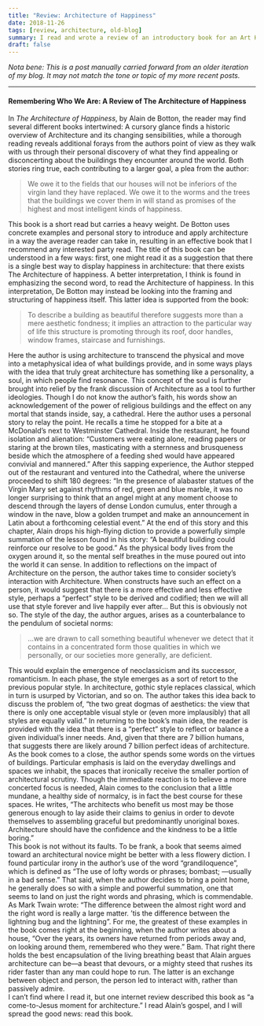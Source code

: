 ```yaml
---
title: "Review: Architecture of Happiness"
date: 2018-11-26
tags: [review, architecture, old-blog]
summary: I read and wrote a review of an introductory book for an Art History class, titled The Architecture of Happiness. I decided to share my review, similar to my earlier review about 1 year previous. The full text (slightly edited for blog format) is here for your consideration and enjoyment. 
draft: false
---
```


*Nota bene: This is a post manually carried forward from an older iteration of my blog. It may not match the tone or
topic of my more recent posts.*

---

#### Remembering Who We Are: A Review of The Architecture of Happiness

In _The Architecture of Happiness_, by Alain de Botton, the reader may find several different books intertwined: A cursory glance finds a historic overview of Architecture and its changing sensibilities, while a thorough reading reveals additional forays from the authors point of view as they walk with us through their personal discovery of what they find appealing or disconcerting about the buildings they encounter around the world. Both stories ring true, each contributing to a larger goal, a plea from the author:  

> We owe it to the fields that our houses will not be inferiors of the virgin land they have replaced. We owe it to the worms and the trees that the buildings we cover them in will stand as promises of the highest and most intelligent kinds of happiness.

This book is a short read but carries a heavy weight. De Botton uses concrete examples and personal story to introduce and apply architecture in a way the average reader can take in, resulting in an effective book that I recommend any interested party read. The title of this book can be understood in a few ways: first, one might read it as a suggestion that there is a single best way to display happiness in architecture: that there exists The Architecture of happiness. A better interpretation, I think is found in emphasizing the second word, to read the Architecture of happiness. In this interpretation, De Botton may instead be looking into the framing and structuring of happiness itself. This latter idea is supported from the book:

> To describe a building as beautiful therefore suggests more than a mere aesthetic fondness; it implies an attraction to the particular way of life this structure is promoting through its roof, door handles, window frames, staircase and furnishings.

Here the author is using architecture to transcend the physical and move into a metaphysical idea of what buildings provide, and in some ways plays with the idea that truly great architecture has something like a personality, a soul, in which people find resonance. This concept of the soul is further brought into relief by the frank discussion of Architecture as a tool to further ideologies. Though I do not know the author’s faith, his words show an acknowledgement of the power of religious buildings and the effect on any mortal that stands inside, say, a cathedral. Here the author uses a personal story to relay the point. He recalls a time he stopped for a bite at a McDonald’s next to Westminster Cathedral. Inside the restaurant, he found isolation and alienation: “Customers were eating alone, reading papers or staring at the brown tiles, masticating with a sternness and brusqueness beside which the atmosphere of a feeding shed would have appeared convivial and mannered.” After this sapping experience, the Author stepped out of the restaurant and ventured into the Cathedral, where the universe proceeded to shift 180 degrees: “In the presence of alabaster statues of the Virgin Mary set against rhythms of red, green and blue marble, it was no longer surprising to think that an angel might at any moment choose to descend through the layers of dense London cumulus, enter through a window in the nave, blow a golden trumpet and make an announcement in Latin about a forthcoming celestial event.” At the end of this story and this chapter, Alain drops his high-flying diction to provide a powerfully simple summation of the lesson found in his story: “A beautiful building could reinforce our resolve to be good.” As the physical body lives from the oxygen around it, so the mental self breathes in the muse poured out into the world it can sense. In addition to reflections on the impact of Architecture on the person, the author takes time to consider society’s interaction with Architecture. When constructs have such an effect on a person, it would suggest that there is a more effective and less effective style, perhaps a “perfect” style to be derived and codified; then we will all use that style forever and live happily ever after… But this is obviously not so. The style of the day, the author argues, arises as a counterbalance to the pendulum of societal norms:

> …we are drawn to call something beautiful whenever we detect that it contains in a concentrated form those qualities in which we personally, or our societies more generally, are deficient.

This would explain the emergence of neoclassicism and its successor, romanticism. In each phase, the style emerges as a sort of retort to the previous popular style. In architecture, gothic style replaces classical, which in turn is usurped by Victorian, and so on. The author takes this idea back to discuss the problem of, “the two great dogmas of aesthetics: the view that there is only one acceptable visual style or (even more implausibly) that all styles are equally valid.” In returning to the book’s main idea, the reader is provided with the idea that there is a “perfect” style to reflect or balance a given individual’s inner needs. And, given that there are 7 billion humans, that suggests there are likely around 7 billion perfect ideas of architecture.  
As the book comes to a close, the author spends some words on the virtues of buildings. Particular emphasis is laid on the everyday dwellings and spaces we inhabit, the spaces that ironically receive the smaller portion of architectural scrutiny. Though the immediate reaction is to believe a more concerted focus is needed, Alain comes to the conclusion that a little mundane, a healthy side of normalcy, is in fact the best course for these spaces. He writes, “The architects who benefit us most may be those generous enough to lay aside their claims to genius in order to devote themselves to assembling graceful but predominantly unoriginal boxes. Architecture should have the confidence and the kindness to be a little boring.”  
This book is not without its faults. To be frank, a book that seems aimed toward an architectural novice might be better with a less flowery diction. I found particular irony in the author’s use of the word “grandiloquence”, which is defined as “The use of lofty words or phrases; bombast; —usually in a bad sense.” That said, when the author decides to bring a point home, he generally does so with a simple and powerful summation, one that seems to land on just the right words and phrasing, which is commendable. As Mark Twain wrote: “The difference between the almost right word and the right word is really a large matter. ’tis the difference between the lightning bug and the lightning”. For me, the greatest of these examples in the book comes right at the beginning, when the author writes about a house, “Over the years, its owners have returned from periods away and, on looking around them, remembered who they were.” Bam. That right there holds the best encapsulation of the living breathing beast that Alain argues architecture can be—a beast that devours, or a mighty steed that rushes its rider faster than any man could hope to run. The latter is an exchange between object and person, the person led to interact with, rather than passively admire.  
I can’t find where I read it, but one internet review described this book as “a come-to-Jesus moment for architecture.” I read Alain’s gospel, and I will spread the good news: read this book.
